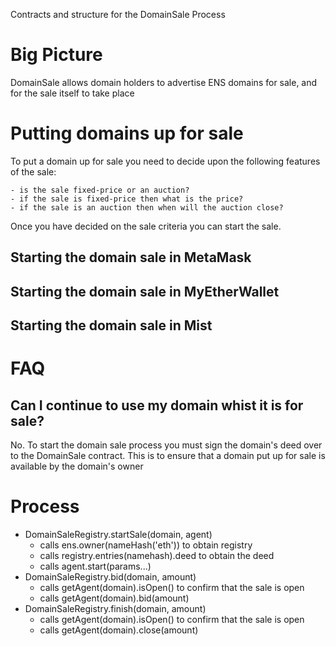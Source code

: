 Contracts and structure for the DomainSale Process

# Big Picture

DomainSale allows domain holders to advertise ENS domains for sale, and for the sale itself to take place

# Putting domains up for sale

To put a domain up for sale you need to decide upon the following features of the sale:

    - is the sale fixed-price or an auction?
    - if the sale is fixed-price then what is the price?
    - if the sale is an auction then when will the auction close?

Once you have decided on the sale criteria you can start the sale.

## Starting the domain sale in MetaMask
## Starting the domain sale in MyEtherWallet
## Starting the domain sale in Mist


# FAQ

## Can I continue to use my domain whist it is for sale?

No.  To start the domain sale process you must sign the domain's deed over to the DomainSale contract.  This is to ensure that a domain put up for sale is available by the domain's owner


# Process

  - DomainSaleRegistry.startSale(domain, agent)
    - calls ens.owner(nameHash('eth')) to obtain registry
    - calls registry.entries(namehash).deed to obtain the deed
    - calls agent.start(params...)
  - DomainSaleRegistry.bid(domain, amount)
    - calls getAgent(domain).isOpen() to confirm that the sale is open
    - calls getAgent(domain).bid(amount)
  - DomainSaleRegistry.finish(domain, amount)
    - calls getAgent(domain).isOpen() to confirm that the sale is open
    - calls getAgent(domain).close(amount)

